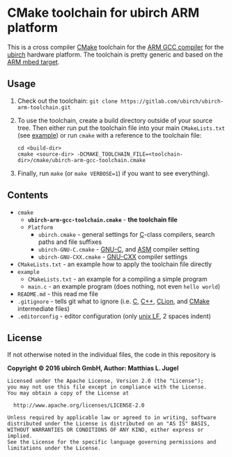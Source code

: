 # CMake toolchain for ubirch ARM platform

This is a cross compiler [CMake](https://cmake.org) toolchain for the
[ARM GCC compiler](https://launchpad.net/gcc-arm-embedded) for the [ubirch](https://ubirch.com/) hardware platform.
The toolchain is pretty generic and based on the [ARM mbed target](https://github.com/ARMmbed/target-mbed-gcc).

## Usage

1. Check out the toolchain: `git clone https://gitlab.com/ubirch/ubirch-arm-toolchain.git`
2. To use the toolchain, create a build directory outside of your source tree. Then either run
   put the toolchain file into your main `CMakeLists.txt` (see [example](CMakeLists.txt)) or run `cmake`
   with a reference to the toolchain file:
    ```
    cd <build-dir>
    cmake <source-dir> -DCMAKE_TOOLCHAIN_FILE=<toolchain-dir>/cmake/ubirch-arm-gcc-toolchain.cmake
    ``` 
    
3. Finally, run `make` (or `make VERBOSE=1`) if you want to see everything).

## Contents

- `cmake`
    - __`ubirch-arm-gcc-toolchain.cmake`__ - __the toolchain file__
    - `Platform`
        * `ubirch.cmake` - general settings for [C](https://en.wikipedia.org/wiki/C_(programming_language))-class compilers, search paths and file suffixes
        * `ubirch-GNU-C.cmake` - [GNU-C](https://gcc.gnu.org/), and
          [ASM](https://en.wikipedia.org/wiki/Assembly_language#Assembler) compiler setting
        * `ubirch-GNU-CXX.cmake` - [GNU-CXX](https://gcc.gnu.org/) compiler settings
- `CMakeLists.txt` - an example how to apply the toolchain file directly
- `example`
    * `CMakeLists.txt` - an example for a compiling a simple program
    * `main.c` - an example program (does nothing, not even `hello world`)
- `README.md` - this read me file
- `.gitignore` - tells git what to ignore (i.e. [C](https://en.wikipedia.org/wiki/C_(programming_language)),
   [C++](https://en.wikipedia.org/wiki/C%2B%2B), [CLion](https://www.jetbrains.com/clion/), and
   [CMake](https://cmake.org) intermediate files)
- `.editorconfig` - editor configuration (only [unix LF](https://en.wikipedia.org/wiki/Newline), 2 spaces indent)

## License

If not otherwise noted in the individual files, the code in this repository is

__Copyright &copy; 2016 ubirch GmbH, Author: Matthias L. Jugel__

```
Licensed under the Apache License, Version 2.0 (the "License");
you may not use this file except in compliance with the License.
You may obtain a copy of the License at

  http://www.apache.org/licenses/LICENSE-2.0

Unless required by applicable law or agreed to in writing, software
distributed under the License is distributed on an "AS IS" BASIS,
WITHOUT WARRANTIES OR CONDITIONS OF ANY KIND, either express or implied.
See the License for the specific language governing permissions and
limitations under the License.
```
